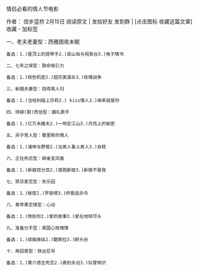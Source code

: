 情侣必看的情人节电影

作者： 信步蓝桥 2月15日 阅读原文 | 发给好友 发到群  |  [点击图标 收藏这篇文章] 收藏 - 加标签

一、老夫老妻型：西雅图夜未眠

    备选：1.)屋顶上的提琴手2.)梁山伯与祝英台3.)电子情书

    二、七年之痒型：致命吸引力

    备选：1.)桃色机密2.)超完美谋杀3.)玫瑰战争

    三、新婚夫妻型：抱得美人归

    备选：1.)当哈利碰上莎莉2.) kiss情人3.)缘来就是你

    四、待嫁(娶)而估型：婚礼歌手

    备选：1.)亿万未婚夫2.)一吻定江山3.)月亮上的秘密

    五、异于常人型：墨里斯的情人

    备选：1.)诸神与野兽2.)当男人看上男人3.)自梳

    六、正在热恋型：麻雀变凤凰

    备选：1.)新娘百分百2.)落跑新娘3.)新娘不是我

    七、禁忌爱恋型：失乐园

    备选：1.)秘密2.)罗丽塔3.)终极追杀令

    八、青苹果恋情型：心动

    备选：1.)煞到你2.)爱的故事3.)爱在地球尽头

    九、准备分手型：美国心玫瑰情

    备选：1.)欲擒故纵2.)酷斯拉3.)断头谷

    十、再回首型：铁达尼号

    备选：1.)第六感生死恋2.)直到永远3.)似曾相识

